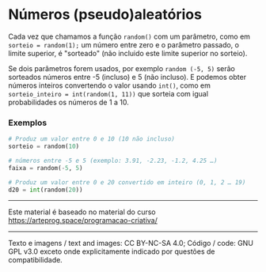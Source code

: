 # Números (pseudo)aleatórios

Cada vez que chamamos a função `random()` com um parâmetro, como em `sorteio = random(1);` um número entre zero e o parâmetro passado, o limite superior, é "sorteado" (não incluido este limite superior no sorteio).

Se dois parâmetros forem usados, por exemplo `random (-5, 5)` serão sorteados números entre -5 (incluso) e 5 (não incluso).
E podemos obter números inteiros convertendo o valor usando `int()`, como em `sorteio_inteiro = int(random(1, 11))` que sorteia com igual probabilidades os números de 1 a 10.


### Exemplos
```python
# Produz um valor entre 0 e 10 (10 não incluso)
sorteio = random(10)

# números entre -5 e 5 (exemplo: 3.91, -2.23, -1.2, 4.25 …) 
faixa = random(-5, 5)

# Produz um valor entre 0 e 20 convertido em inteiro (0, 1, 2 … 19)
d20 = int(random(20)) 
```

---
Este material é baseado no material do curso https://arteprog.space/programacao-criativa/

---
Texto e imagens / text and images: CC BY-NC-SA 4.0; Código / code: GNU GPL v3.0 exceto onde explicitamente indicado por questões de compatibilidade.
